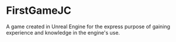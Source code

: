 # FirstGameJC
A game created in Unreal Engine for the express purpose of gaining experience and knowledge in the engine's use.
